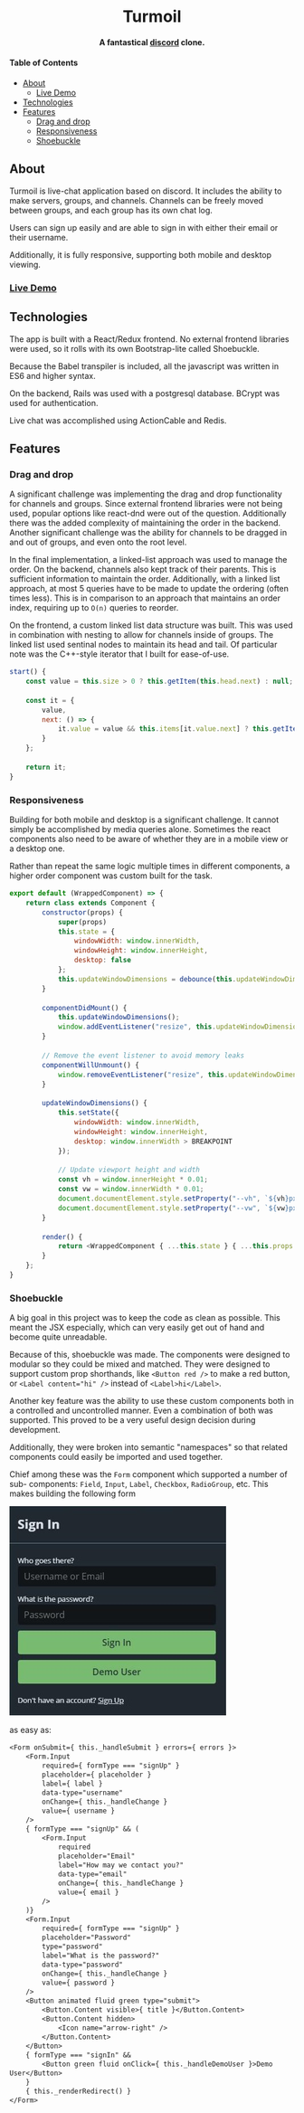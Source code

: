 <h1 align="center">Turmoil</h1>

<h4 align="center">A fantastical <a href="https://discord.com/new">discord</a> clone.</h4>

#### Table of Contents
- [About](#about)
  - [Live Demo](#live-demo)
- [Technologies](#technologies)
- [Features](#features)
  - [Drag and drop](#drag-and-drop)
  - [Responsiveness](#responsiveness)
  - [Shoebuckle](#shoebuckle)

## About

Turmoil is live-chat application based on discord. It includes the ability to
make servers, groups, and channels. Channels can be freely moved between groups,
and each group has its own chat log.

Users can sign up easily and are able to sign in with either their email or
their username.

Additionally, it is fully responsive, supporting both mobile and desktop viewing.

### [Live Demo](http://turmoil.herokuapp.com/)

## Technologies

The app is built with a React/Redux frontend. No external frontend libraries
were used, so it rolls with its own Bootstrap-lite called Shoebuckle.

Because the Babel transpiler is included, all the javascript was written in ES6
and higher syntax.

On the backend, Rails was used with a postgresql database. BCrypt was used for
authentication.

Live chat was accomplished using ActionCable and Redis.

## Features

### Drag and drop

A significant challenge was implementing the drag and drop functionality for
channels and groups. Since external frontend libraries were not being used,
popular options like react-dnd were out of the question. Additionally there was
the added complexity of maintaining the order in the backend. Another
significant challenge was the ability for channels to be dragged in and out of
groups, and even onto the root level.

In the final implementation, a linked-list approach was used to manage the
order. On the backend, channels also kept track of their parents. This is
sufficient information to maintain the order. Additionally, with a linked list
approach, at most 5 queries have to be made to update the ordering (often times
less). This is in comparison to an approach that maintains an order index,
requiring up to `O(n)` queries to reorder.

On the frontend, a custom linked list data structure was built. This was used in
combination with nesting to allow for channels inside of groups. The linked list
used sentinal nodes to maintain its head and tail. Of particular note was the
C++-style iterator that I built for ease-of-use.

```js
start() {
    const value = this.size > 0 ? this.getItem(this.head.next) : null;

    const it = {
        value,
        next: () => {
            it.value = value && this.items[it.value.next] ? this.getItem(it.value.next) : null;
        }
    };

    return it;
}
```

### Responsiveness

Building for both mobile and desktop is a significant challenge. It cannot
simply be accomplished by media queries alone. Sometimes the react components
also need to be aware of whether they are in a mobile view or a desktop one.

Rather than repeat the same logic multiple times in different components, a
higher order component was custom built for the task.

```js
export default (WrappedComponent) => {
    return class extends Component {
        constructor(props) {
            super(props)
            this.state = {
                windowWidth: window.innerWidth,
                windowHeight: window.innerHeight,
                desktop: false
            };
            this.updateWindowDimensions = debounce(this.updateWindowDimensions.bind(this));
        }

        componentDidMount() {
            this.updateWindowDimensions();
            window.addEventListener("resize", this.updateWindowDimensions);
        }

        // Remove the event listener to avoid memory leaks
        componentWillUnmount() {
            window.removeEventListener("resize", this.updateWindowDimensions);
        }

        updateWindowDimensions() {
            this.setState({
                windowWidth: window.innerWidth,
                windowHeight: window.innerHeight,
                desktop: window.innerWidth > BREAKPOINT
            });

            // Update viewport height and width 
            const vh = window.innerHeight * 0.01;
            const vw = window.innerWidth * 0.01;
            document.documentElement.style.setProperty("--vh", `${vh}px`);
            document.documentElement.style.setProperty("--vw", `${vw}px`);
        }

        render() {
            return <WrappedComponent { ...this.state } { ...this.props } />;
        }
    };
}
```

### Shoebuckle

A big goal in this project was to keep the code as clean as possible. This meant
the JSX especially, which can very easily get out of hand and become quite
unreadable.

Because of this, shoebuckle was made. The components were designed to modular so
they could be mixed and matched. They were designed to support custom prop
shorthands, like `<Button red />` to make a red button, or
`<Label content="hi" />` instead of `<Label>hi</Label>`.

Another key feature was the ability to use these custom components both in a
controlled and uncontrolled manner. Even a combination of both was supported.
This proved to be a very useful design decision during development.

Additionally, they were broken into semantic "namespaces" so that related
components could easily be imported and used together.

Chief among these was the `Form` component which supported a number of sub-
components: `Field`, `Input`, `Label`, `Checkbox`, `RadioGroup`, etc. This
makes building the following form

![Image of authentication form](/images/form.jpg)

as easy as:

```JSX
<Form onSubmit={ this._handleSubmit } errors={ errors }>
    <Form.Input
        required={ formType === "signUp" }
        placeholder={ placeholder }
        label={ label }
        data-type="username"
        onChange={ this._handleChange }
        value={ username }
    />
    { formType === "signUp" && (
        <Form.Input
            required
            placeholder="Email"
            label="How may we contact you?"
            data-type="email"
            onChange={ this._handleChange }
            value={ email }
        />
    )}
    <Form.Input
        required={ formType === "signUp" }
        placeholder="Password"
        type="password"
        label="What is the password?"
        data-type="password"
        onChange={ this._handleChange }
        value={ password }
    />
    <Button animated fluid green type="submit">
        <Button.Content visible>{ title }</Button.Content>
        <Button.Content hidden>
            <Icon name="arrow-right" />
        </Button.Content>
    </Button>
    { formType === "signIn" && 
        <Button green fluid onClick={ this._handleDemoUser }>Demo User</Button>
    }
    { this._renderRedirect() }
</Form>
```
